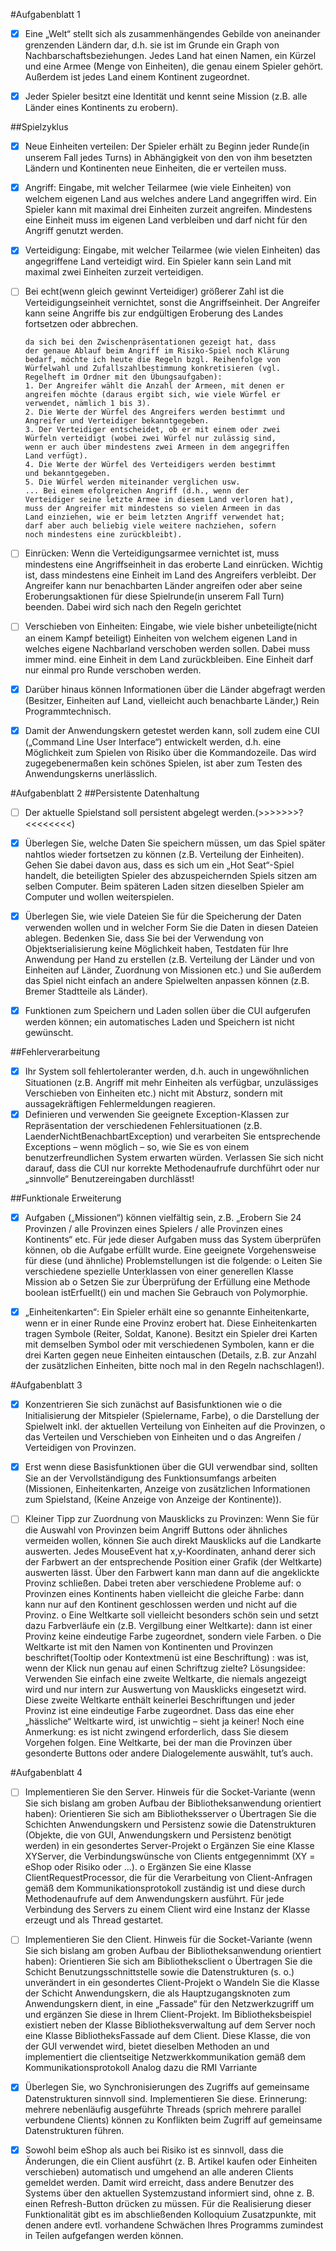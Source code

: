 
#Aufgabenblatt 1
- [x]   Eine „Welt“ stellt sich als zusammenhängendes Gebilde von aneinander grenzenden Ländern dar, d.h. sie ist im Grunde ein Graph von Nachbarschaftsbeziehungen. Jedes Land hat einen Namen, ein Kürzel und eine Armee (Menge von Einheiten), die genau einem Spieler gehört. Außerdem ist jedes Land einem Kontinent zugeordnet.
- [X]   Jeder Spieler besitzt eine Identität und kennt seine Mission (z.B. alle Länder eines Kontinents zu erobern).


##Spielzyklus
- [X] Neue Einheiten verteilen: Der Spieler erhält zu Beginn jeder Runde(in unserem Fall jedes Turns) in Abhängigkeit von
      den von ihm besetzten Ländern und Kontinenten neue Einheiten, die er verteilen muss.

- [x]   Angriff: Eingabe, mit welcher Teilarmee (wie viele Einheiten) von welchem eigenen Land aus welches andere Land angegriffen wird. Ein Spieler kann mit maximal drei Einheiten zurzeit angreifen. Mindestens eine Einheit muss im eigenen Land verbleiben und darf nicht für den Angriff genutzt werden.

- [X]   Verteidigung: Eingabe, mit welcher Teilarmee (wie vielen Einheiten) das angegriffene Land verteidigt wird. Ein Spieler kann sein Land mit maximal zwei Einheiten zurzeit verteidigen.
- [ ]   Bei echt(wenn gleich gewinnt Verteidiger) größerer Zahl ist die Verteidigungseinheit vernichtet, sonst die Angriffseinheit.
        Der Angreifer kann seine Angriffe bis zur endgültigen Eroberung des Landes fortsetzen oder abbrechen.


        da sich bei den Zwischenpräsentationen gezeigt hat, dass
        der genaue Ablauf beim Angriff im Risiko-Spiel noch Klärung
        bedarf, möchte ich heute die Regeln bzgl. Reihenfolge von
        Würfelwahl und Zufallszahlbestimmung konkretisieren (vgl.
        Regelheft im Ordner mit den Übungsaufgaben):
        1. Der Angreifer wählt die Anzahl der Armeen, mit denen er
        angreifen möchte (daraus ergibt sich, wie viele Würfel er
        verwendet, nämlich 1 bis 3).
        2. Die Werte der Würfel des Angreifers werden bestimmt und
        Angreifer und Verteidiger bekanntgegeben.
        3. Der Verteidiger entscheidet, ob er mit einem oder zwei
        Würfeln verteidigt (wobei zwei Würfel nur zulässig sind,
        wenn er auch über mindestens zwei Armeen in dem angegriffen
        Land verfügt).
        4. Die Werte der Würfel des Verteidigers werden bestimmt
        und bekanntgegeben.
        5. Die Würfel werden miteinander verglichen usw.
        ... Bei einem efolgreichen Angriff (d.h., wenn der
        Verteidiger seine letzte Armee in diesem Land verloren hat),
        muss der Angreifer mit mindestens so vielen Armeen in das
        Land einziehen, wie er beim letzten Angriff verwendet hat;
        darf aber auch beliebig viele weitere nachziehen, sofern
        noch mindestens eine zurückbleibt).


- [ ]   Einrücken: Wenn die Verteidigungsarmee vernichtet ist, muss mindestens eine Angriffseinheit in das eroberte Land einrücken. Wichtig ist, dass mindestens eine Einheit im Land des Angreifers verbleibt.
        Der Angreifer kann nur benachbarten Länder angreifen oder aber seine Eroberungsaktionen für diese Spielrunde(in unserem Fall Turn) beenden.
        Dabei wird sich nach den Regeln gerichtet
- [ ]   Verschieben von Einheiten: Eingabe, wie viele bisher unbeteiligte(nicht an einem Kampf beteiligt)  Einheiten von welchem eigenen Land in welches eigene Nachbarland verschoben werden sollen. Dabei muss immer mind. eine Einheit in dem Land zurückbleiben. Eine Einheit darf nur einmal pro Runde verschoben werden.
- [X]   Darüber hinaus können Informationen über die Länder abgefragt werden (Besitzer, Einheiten auf Land, vielleicht auch benachbarte Länder,) Rein Programmtechnisch.

- [X]   Damit der Anwendungskern getestet werden kann, soll zudem eine CUI („Command Line User Interface“) entwickelt werden, d.h. eine Möglichkeit zum Spielen von Risiko über die Kommandozeile. Das wird zugegebenermaßen kein schönes Spielen, ist aber zum Testen des Anwendungskerns unerlässlich.


#Aufgabenblatt 2
##Persistente Datenhaltung
- [ ]   Der aktuelle Spielstand soll persistent abgelegt werden.(>>>>>>>?<<<<<<<<)
- [X]   Überlegen Sie, welche Daten Sie speichern müssen, um das Spiel später nahtlos wieder fortsetzen zu können (z.B. Verteilung der Einheiten). Gehen Sie dabei davon aus, dass es sich um ein „Hot Seat“-Spiel handelt, die beteiligten Spieler des abzuspeichernden Spiels sitzen am selben Computer. Beim späteren Laden sitzen dieselben Spieler am Computer und wollen weiterspielen.
- [X]   Überlegen Sie, wie viele Dateien Sie für die Speicherung der Daten verwenden wollen und in welcher Form Sie die Daten in diesen Dateien ablegen.
        Bedenken Sie, dass Sie bei der Verwendung von Objektserialisierung keine Möglichkeit haben, Testdaten für Ihre Anwendung per Hand zu erstellen (z.B. Verteilung der Länder und von Einheiten auf Länder, Zuordnung von Missionen etc.) und Sie außerdem das Spiel nicht einfach an andere Spielwelten anpassen können (z.B. Bremer Stadtteile als Länder).
- [X]   Funktionen zum Speichern und Laden sollen über die CUI aufgerufen werden können; ein automatisches Laden und Speichern ist nicht gewünscht.


##Fehlerverarbeitung
- [X]   Ihr System soll fehlertoleranter werden, d.h. auch in ungewöhnlichen Situationen (z.B. Angriff mit mehr Einheiten als verfügbar, unzulässiges Verschieben von Einheiten etc.) nicht mit Absturz, sondern mit aussagekräftigen Fehlermeldungen reagieren.
- [X]   Definieren und verwenden Sie geeignete Exception-Klassen zur Repräsentation der verschiedenen Fehlersituationen (z.B. LaenderNichtBenachbartException) und verarbeiten Sie entsprechende Exceptions – wenn möglich – so, wie Sie es von einem benutzerfreundlichen System erwarten würden. Verlassen Sie sich nicht darauf, dass die CUI nur korrekte Methodenaufrufe durchführt oder nur „sinnvolle“ Benutzereingaben durchlässt!

##Funktionale Erweiterung
- [X]   Aufgaben („Missionen“) können vielfältig sein, z.B. „Erobern Sie 24 Provinzen / alle Provinzen eines Spielers / alle Provinzen eines Kontinents“ etc. Für jede dieser Aufgaben muss das System überprüfen können, ob die Aufgabe erfüllt wurde.
        Eine geeignete Vorgehensweise für diese (und ähnliche) Problemstellungen ist die folgende:
        o Leiten Sie verschiedene spezielle Unterklassen von einer generellen Klasse Mission ab
        o Setzen Sie zur Überprüfung der Erfüllung eine Methode boolean istErfuellt() ein und machen Sie Gebrauch von Polymorphie.
- [X]   „Einheitenkarten“: Ein Spieler erhält eine so genannte Einheitenkarte, wenn er in einer Runde eine Provinz erobert hat. Diese Einheitenkarten tragen Symbole (Reiter, Soldat, Kanone). Besitzt ein Spieler drei Karten mit demselben Symbol oder mit verschiedenen Symbolen, kann er die drei Karten gegen neue Einheiten eintauschen (Details, z.B. zur Anzahl der zusätzlichen Einheiten, bitte noch mal in den Regeln nachschlagen!).



#Aufgabenblatt 3

- [X]   Konzentrieren Sie sich zunächst auf Basisfunktionen wie
         o die Initialisierung der Mitspieler (Spielername, Farbe),
         o die Darstellung der Spielwelt inkl. der aktuellen Verteilung von Einheiten auf die
         Provinzen,
         o das Verteilen und Verschieben von Einheiten und o das Angreifen / Verteidigen von Provinzen.

- [X]   Erst wenn diese Basisfunktionen über die GUI verwendbar sind, sollten Sie an der Vervollständigung des Funktionsumfangs arbeiten (Missionen, Einheitenkarten, Anzeige von zusätzlichen Informationen zum Spielstand, (Keine Anzeige von Anzeige der Kontinente)).
- [ ]   Kleiner Tipp zur Zuordnung von Mausklicks zu Provinzen: Wenn Sie für die Auswahl von Provinzen beim Angriff Buttons oder ähnliches vermeiden wollen, können Sie auch direkt Mausklicks auf die Landkarte auswerten. Jedes MouseEvent hat x,y-Koordinaten, anhand derer sich der Farbwert an der entsprechende Position einer Grafik (der Weltkarte) auswerten lässt. Über den Farbwert kann man dann auf die angeklickte Provinz schließen. Dabei treten aber verschiedene Probleme auf:
         o Provinzen eines Kontinents haben vielleicht die gleiche Farbe: dann kann nur auf den Kontinent geschlossen werden und nicht auf die Provinz.
         o Eine Weltkarte soll vielleicht besonders schön sein und setzt dazu Farbverläufe ein (z.B. Vergilbung einer Weltkarte): dann ist einer Provinz keine eindeutige Farbe zugeordnet, sondern viele Farben.
         o Die Weltkarte ist mit den Namen von Kontinenten und Provinzen beschriftet(Tooltip oder Kontextmenü ist eine Beschriftung) : was ist, wenn der Klick nun genau auf einen Schriftzug zielte?
         Lösungsidee: Verwenden Sie einfach eine zweite Weltkarte, die niemals angezeigt wird und nur intern zur Auswertung von Mausklicks eingesetzt wird. Diese zweite Weltkarte enthält keinerlei Beschriftungen und jeder Provinz ist eine eindeutige Farbe zugeordnet. Dass das eine eher „hässliche“ Weltkarte wird, ist unwichtig – sieht ja keiner!
         Noch eine Anmerkung: es ist nicht zwingend erforderlich, dass Sie diesem Vorgehen folgen. Eine Weltkarte, bei der man die Provinzen über gesonderte Buttons oder andere Dialogelemente auswählt, tut’s auch.


#Aufgabenblatt 4

- [ ]   Implementieren Sie den Server.
         Hinweis für die Socket-Variante (wenn Sie sich bislang am groben Aufbau der
         Bibliotheksanwendung orientiert haben): Orientieren Sie sich am Bibliotheksserver
         o Übertragen Sie die Schichten Anwendungskern und Persistenz sowie die Datenstrukturen (Objekte, die von GUI, Anwendungskern und Persistenz benötigt werden) in ein gesondertes Server-Projekt
         o Ergänzen Sie eine Klasse XYServer, die Verbindungswünsche von Clients entgegennimmt (XY = eShop oder Risiko oder ...).
         o Ergänzen Sie eine Klasse ClientRequestProcessor, die für die Verarbeitung von Client-Anfragen gemäß dem Kommunikationsprotokoll zuständig ist und diese durch Methodenaufrufe auf dem Anwendungskern ausführt. Für jede Verbindung des Servers zu einem Client wird eine Instanz der Klasse erzeugt und als Thread gestartet.

- [ ]   Implementieren Sie den Client.
         Hinweis für die Socket-Variante (wenn Sie sich bislang am groben Aufbau der
         Bibliotheksanwendung orientiert haben): Orientieren Sie sich am Bibliotheksclient
         o Übertragen Sie die Schicht Benutzungsschnittstelle sowie die Datenstrukturen (s. o.) unverändert in ein gesondertes Client-Projekt
         o Wandeln Sie die Klasse der Schicht Anwendungskern, die als Hauptzugangsknoten zum Anwendungskern dient, in eine „Fassade“ für den Netzwerkzugriff um und ergänzen Sie diese in Ihrem Client-Projekt.
         Im Bibliotheksbeispiel existiert neben der Klasse Bibliotheksverwaltung auf dem Server noch eine Klasse BibliotheksFassade auf dem Client. Diese Klasse, die von der GUI verwendet wird, bietet dieselben Methoden an und implementiert die clientseitige Netzwerkkommunikation gemäß dem Kommunikationsprotokoll
        Analog dazu die RMI Varriante

- [X]   Überlegen Sie, wo Synchronisierungen des Zugriffs auf gemeinsame Datenstrukturen sinnvoll sind. Implementieren Sie diese. Erinnerung: mehrere nebenläufig ausgeführte Threads (sprich mehrere parallel verbundene Clients) können zu Konflikten beim Zugriff auf gemeinsame Datenstrukturen führen.



- [X]   Sowohl beim eShop als auch bei Risiko ist es sinnvoll, dass die Änderungen, die ein Client ausführt (z. B. Artikel kaufen oder Einheiten verschieben) automatisch und umgehend an alle anderen Clients gemeldet werden. Damit wird erreicht, dass andere Benutzer des Systems über den aktuellen Systemzustand informiert sind, ohne z. B. einen Refresh-Button drücken zu müssen.
        Für die Realisierung dieser Funktionalität gibt es im abschließenden Kolloquium Zusatzpunkte, mit denen andere evtl. vorhandene Schwächen Ihres Programms zumindest in Teilen aufgefangen werden können.
